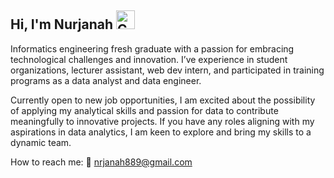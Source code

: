 ## Hi, I'm Nurjanah <img width="30" alt="Coding" src="https://media.tenor.com/SNL9_xhZl9oAAAAi/waving-hand-joypixels.gif">

Informatics engineering fresh graduate with a passion for embracing technological challenges and innovation.  I’ve experience in student organizations, lecturer assistant, web dev intern, and participated in training programs as a data analyst and data engineer. 

Currently open to new job opportunities, I am excited about the possibility of applying my analytical skills and passion for data to contribute meaningfully to innovative projects. If you have any roles aligning with my aspirations in data analytics, I am keen to explore and bring my skills to a dynamic team.

How to reach me: 
📧 nrjanah889@gmail.com

